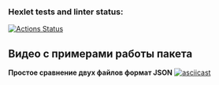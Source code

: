 ### Hexlet tests and linter status:
[![Actions Status](https://github.com/AstrellaNe/python-project-50/actions/workflows/hexlet-check.yml/badge.svg)](https://github.com/AstrellaNe/python-project-50/actions)

## Видео с примерами работы пакета

**Простое сравнение двух файлов формат JSON**
[![asciicast](https://asciinema.org/a/DfCMzLrpG3Gc2JdQ4WinhhCPD.svg)](https://asciinema.org/a/DfCMzLrpG3Gc2JdQ4WinhhCPD)